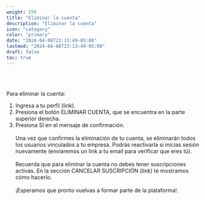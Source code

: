 ```yaml
---
weight: 250
title: "Eliminar la cuenta"
description: "Eliminar la cuenta"
icon: "category"
color: "primary"
date: "2024-04-08T23:13:49-05:00"
lastmod: "2024-04-08T23:13:49-05:00"
draft: false
toc: true
---
```

<br></br>

Para eliminar la cuenta:
1. Ingresa a tu perfil (link). 
2. Presiona el botón ELIMINAR CUENTA, que se encuentra en la parte superior derecha.
3. Presiona SI en el mensaje de confirmación.
<br></br>
Una vez que confirmes la eliminación de tu cuenta, se eliminarán todos los usuarios vinculados a tu empresa. Podrás reactivarla si inicias sesión nuevamente (enviaremos un link a tu email para verificar que eres tú).<br></br>
Recuerda que para eliminar la cuenta no debes tener suscripciones activas. En la sección CANCELAR SUSCRIPCIÓN (link) te mostramos cómo hacerlo.<br></br>
¡Esperamos que pronto vuelvas a formar parte de la plataforma!.
